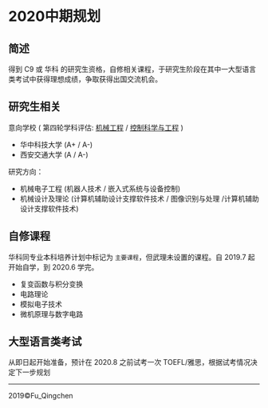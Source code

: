 # 2020中期规划

## 简述

得到 C9 或 华科 的研究生资格，自修相关课程，于研究生阶段在其中一大型语言类考试中获得理想成绩，争取获得出国交流机会。

## 研究生相关

意向学校 ( 第四轮学科评估: [机械工程](http://www.cdgdc.edu.cn/webrms/pages/Ranking/xkpmGXZJ2016.jsp?yjxkdm=0802&xkdm=08) / [控制科学与工程](http://www.cdgdc.edu.cn/webrms/pages/Ranking/xkpmGXZJ2016.jsp?yjxkdm=0811&xkdm=08) )

- 华中科技大学 (A+ / A-)
- 西安交通大学 (A / A-)

研究方向：

- 机械电子工程 (机器人技术 / 嵌入式系统与设备控制)
- 机械设计及理论 (计算机辅助设计支撑软件技术 / 图像识别与处理 /计算机辅助设计支撑软件技术)

## 自修课程

华科同专业本科培养计划中标记为 `主要课程`，但武理未设置的课程。自 2019.7 起开始自学，到 2020.6 学完。

- 复变函数与积分变换
- 电路理论
- 模拟电子技术
- 微机原理与数字电路

## 大型语言类考试

从即日起开始准备，预计在 2020.8 之前试考一次 TOEFL/雅思，根据试考情况决定下一步规划

------

2019©Fu_Qingchen